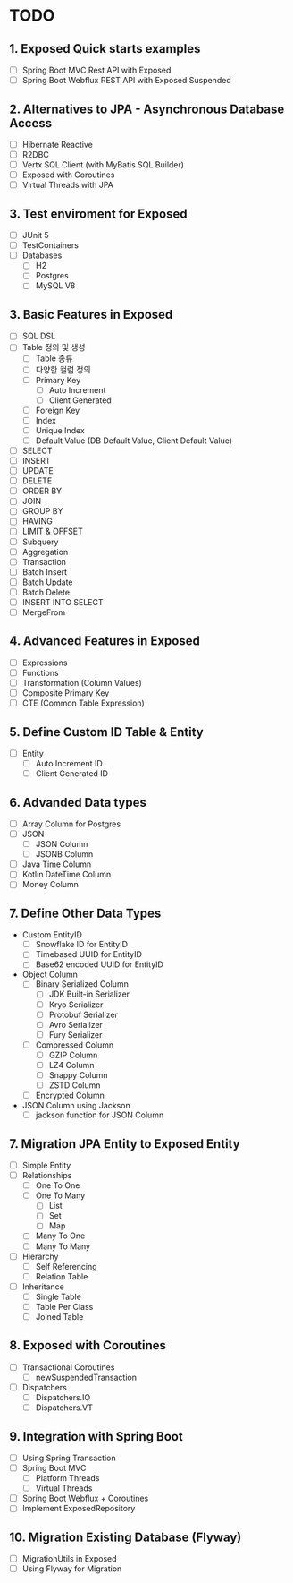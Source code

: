 # TODO

## 1. Exposed Quick starts examples

- [ ] Spring Boot MVC Rest API with Exposed
- [ ] Spring Boot Webflux REST API with Exposed Suspended

## 2. Alternatives to JPA - Asynchronous Database Access

- [ ] Hibernate Reactive
- [ ] R2DBC
- [ ] Vertx SQL Client (with MyBatis SQL Builder)
- [ ] Exposed with Coroutines
- [ ] Virtual Threads with JPA

## 3. Test enviroment for Exposed

- [ ] JUnit 5
- [ ] TestContainers
- [ ] Databases
    - [ ] H2
    - [ ] Postgres
    - [ ] MySQL V8

## 3. Basic Features in Exposed

- [ ] SQL DSL
- [ ] Table 정의 및 생성
    - [ ] Table 종류
    - [ ] 다양한 컬럼 정의
    - [ ] Primary Key
        - [ ] Auto Increment
        - [ ] Client Generated
    - [ ] Foreign Key
    - [ ] Index
    - [ ] Unique Index
    - [ ] Default Value (DB Default Value, Client Default Value)

- [ ] SELECT
- [ ] INSERT
- [ ] UPDATE
- [ ] DELETE
- [ ] ORDER BY
- [ ] JOIN
- [ ] GROUP BY
- [ ] HAVING
- [ ] LIMIT & OFFSET
- [ ] Subquery
- [ ] Aggregation
- [ ] Transaction
- [ ] Batch Insert
- [ ] Batch Update
- [ ] Batch Delete
- [ ] INSERT INTO SELECT
- [ ] MergeFrom

## 4. Advanced Features in Exposed

- [ ] Expressions
- [ ] Functions
- [ ] Transformation (Column Values)
- [ ] Composite Primary Key
- [ ] CTE (Common Table Expression)

## 5. Define Custom ID Table & Entity

- [ ] Entity
    - [ ] Auto Increment ID
    - [ ] Client Generated ID

## 6. Advanded Data types

- [ ] Array Column for Postgres
- [ ] JSON
    - [ ] JSON Column
    - [ ] JSONB Column
- [ ] Java Time Column
- [ ] Kotlin DateTime Column
- [ ] Money Column

## 7. Define Other Data Types

- Custom EntityID
    - [ ] Snowflake ID for EntityID
    - [ ] Timebased UUID for EntityID
    - [ ] Base62 encoded UUID for EntityID
- Object Column
    - [ ] Binary Serialized Column
        - [ ] JDK Built-in Serializer
        - [ ] Kryo Serializer
        - [ ] Protobuf Serializer
        - [ ] Avro Serializer
        - [ ] Fury Serializer
    - [ ] Compressed Column
        - [ ] GZIP Column
        - [ ] LZ4 Column
        - [ ] Snappy Column
        - [ ] ZSTD Column
    - [ ] Encrypted Column
- JSON Column using Jackson
    - [ ] jackson function for JSON Column

## 7. Migration JPA Entity to Exposed Entity

- [ ] Simple Entity
- [ ] Relationships
    - [ ] One To One
    - [ ] One To Many
        - [ ] List
        - [ ] Set
        - [ ] Map
    - [ ] Many To One
    - [ ] Many To Many
- [ ] Hierarchy
    - [ ] Self Referencing
    - [ ] Relation Table
- [ ] Inheritance
    - [ ] Single Table
    - [ ] Table Per Class
    - [ ] Joined Table

## 8. Exposed with Coroutines

- [ ] Transactional Coroutines
    - [ ] newSuspendedTransaction

- [ ] Dispatchers
    - [ ] Dispatchers.IO
    - [ ] Dispatchers.VT

## 9. Integration with Spring Boot

- [ ] Using Spring Transaction
- [ ] Spring Boot MVC
    - [ ] Platform Threads
    - [ ] Virtual Threads
- [ ] Spring Boot Webflux + Coroutines
- [ ] Implement ExposedRepository

## 10. Migration Existing Database (Flyway)

- [ ] MigrationUtils in Exposed
- [ ] Using Flyway for Migration
